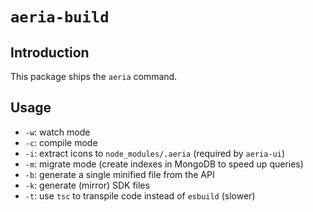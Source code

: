 # `aeria-build`

## Introduction

This package ships the `aeria` command.

## Usage

- `-w`: watch mode
- `-c`: compile mode
- `-i`: extract icons to `node_modules/.aeria` (required by `aeria-ui`)
- `-m`: migrate mode (create indexes in MongoDB to speed up queries)
- `-b`: generate a single minified file from the API
- `-k`: generate (mirror) SDK files
- `-t`: use `tsc` to transpile code instead of `esbuild` (slower)

